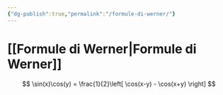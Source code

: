 ```yaml
---
{"dg-publish":true,"permalink":"/formule-di-werner/"}
---
```



# [[Formule di Werner\|Formule di Werner]]

$$
\sin(x)\cos(y) = \frac{1}{2}\left[ \cos(x-y) - \cos(x+y) \right]
$$

